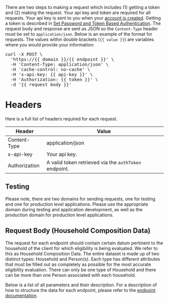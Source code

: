 There are two steps to making a request which includes (1) getting a token and (2) making the request. Your api key and token are required for all requests. Your api key is sent to you when your <a href="http://eepurl.com/gfLTuH" target="_blank">account is created</a>. Getting a token is described in [Set Password and Token Based Authentication](/set-password-and-token-based-on-authentication). The request body and response are sent as JSON so the `Content-Type` header must be set to `application/json`. Below is an example of the format for requests. The values within double brackets (`{{ value }}`) are variables where you would provide your information:

<div class="code-block"><pre>
curl -X POST \
  'https://{{ domain }}/{{ endpoint }}' \
  -H 'Content-Type: application/json' \
  -H 'cache-control: no-cache' \
  -H 'x-api-key: {{ api-key }}' \
  -H 'Authorization: {{ token }}' \
  -d '{{ request body }}'</pre></div>

# Headers

Here is a full list of headers required for each request.

| Header | Value |
|--------|-------|
| Content-Type | application/json |
| x-api-key    | Your api key.|
| Authorization|A valid token retrieved via the `authToken` endpoint.

## Testing

Please note, there are two domains for sending requests, one for testing and one for production level applications. Please use the appropriate domain during testing and application development, as well as the production domain for production level applications.

## Request Body (Household Composition Data)

The request for each endpoint should contain certain datum pertinent to the household of the client for which eligibility is being evaluated. We refer to this as Household Composition Data. The entire dataset is made up of two distinct types:  Household and Person(s). Each type has different attributes that must be filled out as completely as possible for the most accurate eligibility evaluation. There can only be one type of Household and there can be more than one Person associated with each household.

Below is a list of all parameters and their description. For a description of how to structure the data for each endpoint, please refer to the [endpoint documentation](/endpoints).